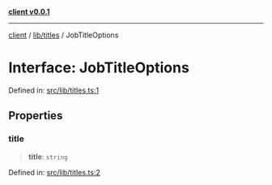 [**client v0.0.1**](../../../README.md)

***

[client](../../../README.md) / [lib/titles](../README.md) / JobTitleOptions

# Interface: JobTitleOptions

Defined in: [src/lib/titles.ts:1](https://github.com/petelc/WMS/blob/0ba5e61a5ede3de744df1a5839724fa19a2a534f/client/src/lib/titles.ts#L1)

## Properties

### title

> **title**: `string`

Defined in: [src/lib/titles.ts:2](https://github.com/petelc/WMS/blob/0ba5e61a5ede3de744df1a5839724fa19a2a534f/client/src/lib/titles.ts#L2)
